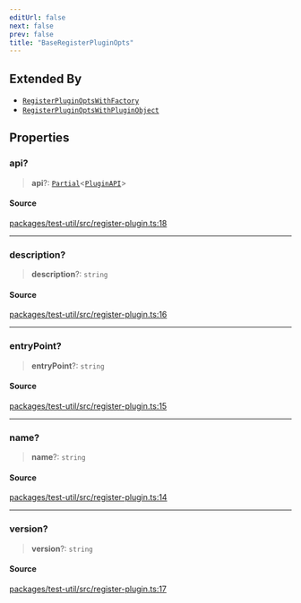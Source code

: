 ```yaml
---
editUrl: false
next: false
prev: false
title: "BaseRegisterPluginOpts"
---
```


## Extended By

- [`RegisterPluginOptsWithFactory`](/api/midnight-smoker/test-util/index/interfaces/registerpluginoptswithfactory/)
- [`RegisterPluginOptsWithPluginObject`](/api/midnight-smoker/test-util/index/interfaces/registerpluginoptswithpluginobject/)

## Properties

### api?

> **api**?: [`Partial`]( https://www.typescriptlang.org/docs/handbook/utility-types.html#partialtype )\<[`PluginAPI`](/api/midnight-smoker/midnight-smoker/plugin/interfaces/pluginapi/)\>

#### Source

[packages/test-util/src/register-plugin.ts:18](https://github.com/boneskull/midnight-smoker/blob/417858b/packages/test-util/src/register-plugin.ts#L18)

***

### description?

> **description**?: `string`

#### Source

[packages/test-util/src/register-plugin.ts:16](https://github.com/boneskull/midnight-smoker/blob/417858b/packages/test-util/src/register-plugin.ts#L16)

***

### entryPoint?

> **entryPoint**?: `string`

#### Source

[packages/test-util/src/register-plugin.ts:15](https://github.com/boneskull/midnight-smoker/blob/417858b/packages/test-util/src/register-plugin.ts#L15)

***

### name?

> **name**?: `string`

#### Source

[packages/test-util/src/register-plugin.ts:14](https://github.com/boneskull/midnight-smoker/blob/417858b/packages/test-util/src/register-plugin.ts#L14)

***

### version?

> **version**?: `string`

#### Source

[packages/test-util/src/register-plugin.ts:17](https://github.com/boneskull/midnight-smoker/blob/417858b/packages/test-util/src/register-plugin.ts#L17)
